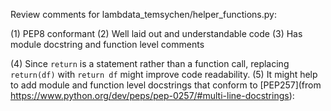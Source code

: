 Review comments for lambdata_temsychen/helper_functions.py:

(1) PEP8 conformant
(2) Well laid out and understandable code
(3) Has module docstring and function level comments

(4) Since `return` is a statement rather than a function call, replacing `return(df)` with `return df` might improve code readability. 
(5) It might help to add module and function level docstrings that conform to [PEP257](from https://www.python.org/dev/peps/pep-0257/#multi-line-docstrings):


